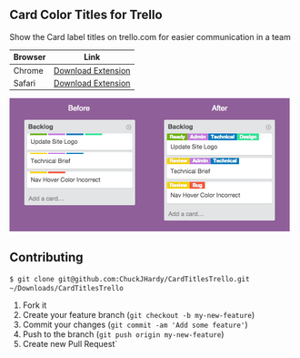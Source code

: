 ## Card Color Titles for Trello

Show the Card label titles on trello.com for easier communication in a team

| Browser | Link |
| --- | --- |
| Chrome | [Download Extension](https://chrome.google.com/webstore/detail/card-color-titles-for-tre/hpmobkglehhleflhaefmfajhbdnjmgim?utm_source=chrome-ntp-icon) |
| Safari | [Download Extension](https://github.com/ChuckJHardy/ColorTitlesTrello/raw/master/Color%20Titles%20Trello.safariextz) |

![image](ExampleImage.png)

## Contributing

    $ git clone git@github.com:ChuckJHardy/CardTitlesTrello.git ~/Downloads/CardTitlesTrello

1. Fork it
2. Create your feature branch (`git checkout -b my-new-feature`)
3. Commit your changes (`git commit -am 'Add some feature'`)
4. Push to the branch (`git push origin my-new-feature`)
5. Create new Pull Request`
